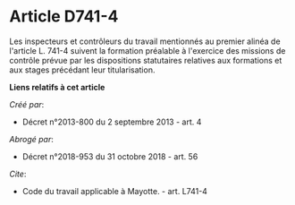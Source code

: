 # Article D741-4

Les inspecteurs et contrôleurs du travail mentionnés au premier alinéa de l'article L. 741-4 suivent la formation préalable à
l'exercice des missions de contrôle prévue par les dispositions statutaires relatives aux formations et aux stages précédant
leur titularisation.

**Liens relatifs à cet article**

_Créé par_:

  - Décret n°2013-800 du 2 septembre 2013 - art. 4

_Abrogé par_:

  - Décret n°2018-953 du 31 octobre 2018 - art. 56

_Cite_:

  - Code du travail applicable à Mayotte. - art. L741-4
